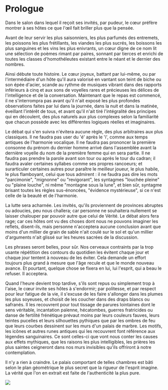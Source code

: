 Prologue
==

Dans le salon dans lequel il reçoit ses invités, par pudeur, le cœur
préfère montrer à ses hôtes ce que l'œil fait briller plus que la
pensée.

Avant de leur servir les plus saisonniers, les plus parfumés des
entremets, les poissons les plus frétillants, les viandes les plus
sucrés, les boissons les plus sanguines et les vins les plus
enivrants, un cœur digne de ce nom lit une sélection de poèmes rimant
par paires, sonnant par tierces et enrichi de toutes les
classes d'homothéleutes existant entre le néant et le dernier
des nombres. <!-- trouvés par l'homme *deductio et inductio*. -->

Ainsi débute toute histoire. Le cœur joyeux, battant par lui-même, ou
par l'intermédiaire d'un hôte qu'il aura valorisé en vantant
son teint de biche ou son épée d'acier, scande au rythme de
musiques vibrant dans des rapports inférieurs à cinq et aux sons de
voyelles rares et précieuses les délices de l'intelligence et de la
conversation. Maintenant que le repas est commencé, il ne
s'interrompra pas avant qu'il n'ait exposé les plus profondes
observations faites par lui dans la journée, dans la nuit et dans la matinée,
éveillant l'intérêt de tous, et avant qu'il n'ait tiré l'intégralité des
principes qui en découlent, des plus naturels aux plus complexes selon
la familiarité que chacun possède avec les différentes logiques
réelles et imaginaires.

Le débat qui s'en suivra n'évitera aucune règle, des plus arbitraires aux plus
classiques. Il ne faudra pas user du 'é' après le 'i', comme aux temps antiques
de l'harmonie vocalique. Il ne faudra pas prononcer la première consonne du
prénom du dernier homme arrivé dans l'assemblée avant la dernière voyelle du nom
de la première femme qui en sera partie. Il ne faudra pas prendre la parole avant son tour
ou après le tour du cadran; il faudra avaler certaines syllabes comme ses
propres rancoeurs; et surarticuler certaines autres pour paraître le meilleur
joueur, le plus habile, le plus flamboyant, celui que tous admirent : il ne
faudra pas dire les mots "parcimonie", "mignonne" ou "revigorant", les syntagmes
"louchée pleine" ou "plaine louche", ni même "montagne sous la lune", et bien sûr,
syntagme brisant toutes les règles sus-énoncées, "évidence mystérieuse", si ce
n'est celle de la beauté et de l'harmonie.

La lutte sera acharnée. Les invités, qu'ils proviennent de provinces abruptes ou
adoucies, peu nous challera; car personne ne souhaitera nullement se laisser
chalouper par pouvoir autre que celui de Vérité. Le débat alors fera rage; car
ces hôtes ont vu des choses dont nous ne pouvons imaginer les reflets,
disent-ils, mais personne n'acceptera aucune conclusion avant que moins d'un
millier de grain de sable n'ait coulé sur le sol et qu'un millier d'arguments
n'ait glissé sur les heures sacrées de la discussion.

Les phrases seront belles, pour sûr. Nos cerveaux contraints par la trop usante
répétition des contours du quotidien les évitent chaque jour et chaque jour
tentent à nouveau de les éviter. Cela demande un effort toujours plus grand à
mesure que l'âge recule et que le monde nouveau avance. Et pourtant, quelque
chose se fixera en lui, lui l'esprit, qui a beau le refuser. Il acceptera.

Quand l'heure devient trop tardive, s'ils sont repus ou simplement trop à
l'aise, le cœur invite ses hôtes à s'endormir; par politesse, et par respect
pour leur fatigue de la vie, il s'excuse de les faire s'allonger dans les plumes
les plus soyeuses, et choisit de les coucher dans des draps blancs ou safranés.
Il les recouvrent pour tout tissage de parures lointaines dont le sens
véritable, incantation païenne, hécatombes, guerres fratricides ou danse de
fertilité frénétique prévaut moins par leurs couleurs fauves, leurs teintes
pucelles et leurs silhouettes pythiques que par les ombres de feu que leurs
courbes dessinent sur les murs d'un palais de marbre. Les motifs, les icônes et
autres runes antiques qui les recouvrent font référence aux légendes
sanguinaires. Ce sont celles-ci que vont nous conter les causes aux effets
mythiques, que les raisons les plus intelligibles, les prières les plus saintes
ceigneront dans nos murs invisibles qu'ils offriront à notre contemplation.

Il n'y a rien à craindre.
Le palais comportant de telles chambres est bâti selon le plan géométrique le
plus secret que la rigueur de l'esprit imagine. La vérité que l'on en extrait
est faite de l'authenticité la plus pure.

<span class="image fit"><img src="images/pic02.jpg"></span>
